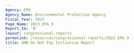 ```yaml
---
Agency: EPA
Agency_Name: Environmental Protection Agency
Fiscal_Year: 2023
Page_Name: 2023_EPA_9
Report_Id: '9'
layout: congressional-reports
permalink: /resources/congressional-reports/2023_EPA_9
title: OMB Do Not Pay Initiative Report
---
```

